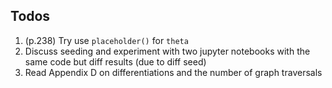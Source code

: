 




## Todos
01. (p.238) Try use `placeholder()` for `theta`
02. Discuss seeding and experiment with two jupyter notebooks with the same code but diff results (due to diff seed)
03. Read Appendix D on differentiations and the number of graph traversals
